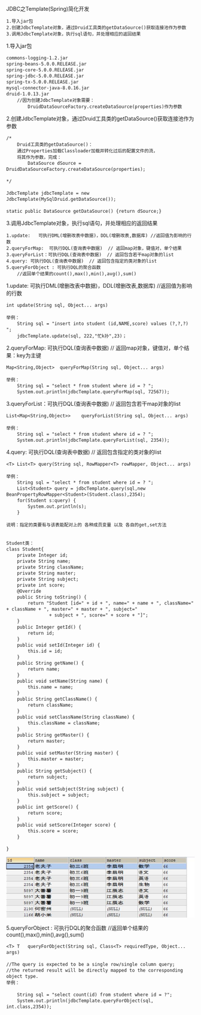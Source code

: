 JDBC之Template(Spring)简化开发
	
	1.导入jar包
	2.创建JdbcTemplate对象，通过Druid工具类的getDataSource()获取连接池作为参数
	3.调用JdbcTemplate对象，执行sql语句，并处理相应的返回结果
	

1.导入jar包

	commons-logging-1.2.jar
	spring-beans-5.0.0.RELEASE.jar
	spring-core-5.0.0.RELEASE.jar
	spring-jdbc-5.0.0.RELEASE.jar
	spring-tx-5.0.0.RELEASE.jar
	mysql-connector-java-8.0.16.jar
	druid-1.0.13.jar     
		//因为创建JdbcTemplate对象需要： 
			DruidDataSourceFactory.createDataSource(properties)作为参数								

2.创建JdbcTemplate对象，通过Druid工具类的getDataSource()获取连接池作为参数

	/*
		Druid工具类的getDataSource()：
		通过Properties加载Classloader加载并转化过后的配置文件的流，
		将其作为参数，完成：
			DataSource dSource = DruidDataSourceFactory.createDataSource(properties);

	*/

	JdbcTemplate jdbcTemplate = new JdbcTemplate(MySqlDruid.getDataSource());
	
	static public DataSource getDataSource() {return dSource;}	

3.调用JdbcTemplate对象，执行sql语句，并处理相应的返回结果
	
	1.update:	可执行DML(增删改表中数据)，DDL(增删改表,数据库) //返回值为影响的行数
	2.queryForMap:	可执行DQL(查询表中数据)  // 返回map对象，键值对，单个结果
	3.queryForList：可执行DQL(查询表中数据)  // 返回包含若干map对象的list
	4.query: 可执行DQL(查询表中数据)  // 返回包含指定的类对象的list
	5.queryForObject : 可执行DQL的聚合函数 
		//返回单个结果的count(),max(),min(),avg(),sum()

1.update:	可执行DML(增删改表中数据)，DDL(增删改表,数据库) //返回值为影响的行数

	int	update(String sql, Object... args)

	举例：
		String sql = "insert into student (id,NAME,score) values (?,?,?) ";
		jdbcTemplate.update(sql, 222,"忙k孙",23)；
		
2.queryForMap:	可执行DQL(查询表中数据)  // 返回map对象，键值对，单个结果：key为主键

	Map<String,Object>	queryForMap(String sql, Object... args)

	举例：
		String sql = "select * from student where id = ? ";
		System.out.println(jdbcTemplate.queryForMap(sql, 72567));

3.queryForList：可执行DQL(查询表中数据)  // 返回包含若干map对象的list

	List<Map<String,Object>>	queryForList(String sql, Object... args)
	
	举例：
		String sql = "select * from student where id = ? ";
		System.out.println(jdbcTemplate.queryForList(sql, 2354));

4.query: 可执行DQL(查询表中数据)  // 返回包含指定的类对象的list

	<T> List<T>	query(String sql, RowMapper<T> rowMapper, Object... args)

	举例：
		String sql = "select * from student where id = ? ";
		List<Student> query = jdbcTemplate.query(sql,new BeanPropertyRowMapper<Student>(Student.class),2354);
		for(Student s:query) {
			System.out.println(s);
		}
		
	说明：指定的类要有与该表能配对上的 各种成员变量 以及 各自的get,set方法
		 
	
	Student类：
	class Student{
		private Integer id;
		private String name;
		private String className;
		private String master;
		private String subject;
		private int score;
		@Override
		public String toString() {
			return "Student [id=" + id + ", name=" + name + ", className=" + className + ", master=" + master + ", subject="
					+ subject + ", score=" + score + "]";
		}
		public Integer getId() {
			return id;
		}
		public void setId(Integer id) {
			this.id = id;
		}
		public String getName() {
			return name;
		}
		public void setName(String name) {
			this.name = name;
		}
		public String getClassName() {
			return className;
		}
		public void setClassName(String className) {
			this.className = className;
		}
		public String getMaster() {
			return master;
		}
		public void setMaster(String master) {
			this.master = master;
		}
		public String getSubject() {
			return subject;
		}
		public void setSubject(String subject) {
			this.subject = subject;
		}
		public int getScore() {
			return score;
		}
		public void setScore(Integer score) {
			this.score = score;
		}
			
	}
	
![](student.jpg)
	
5.queryForObject : 可执行DQL的聚合函数 //返回单个结果的count(),max(),min(),avg(),sum()
	
	<T> T	queryForObject(String sql, Class<T> requiredType, Object... args)

	//The query is expected to be a single row/single column query; 
	//the returned result will be directly mapped to the corresponding object type.
	举例：
		
		String sql = "select count(id) from student where id = ?";
		System.out.println(jdbcTemplate.queryForObject(sql, int.class,2354));





